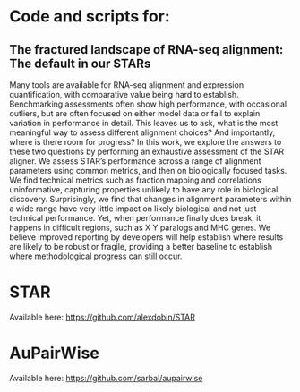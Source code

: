 # Code and scripts for: 
## The fractured landscape of RNA-seq alignment: The default in our STARs 

Many tools are available for RNA-seq alignment and expression quantification, with comparative value being hard to establish. Benchmarking assessments often show high performance, with occasional outliers, but are often focused on either model data or fail to explain variation in performance in detail. This leaves us to ask, what is the most meaningful way to assess different alignment choices? And importantly, where is there room for progress? In this work, we explore the answers to these two questions by performing an exhaustive assessment of the STAR aligner. We assess STAR’s performance across a range of alignment parameters using common metrics, and then on biologically focused tasks. We find technical metrics such as fraction mapping and correlations uninformative, capturing properties unlikely to have any role in biological discovery. Surprisingly, we find that changes in alignment parameters within a wide range have very little impact on likely biological and not just technical performance. Yet, when performance finally does break, it happens in difficult regions, such as X Y paralogs and MHC genes. We believe improved reporting by developers will help establish where results are likely to be robust or fragile, providing a better baseline to establish where methodological progress can still occur. 

# STAR 
Available here: 
https://github.com/alexdobin/STAR

# AuPairWise
Available here: 
https://github.com/sarbal/aupairwise


